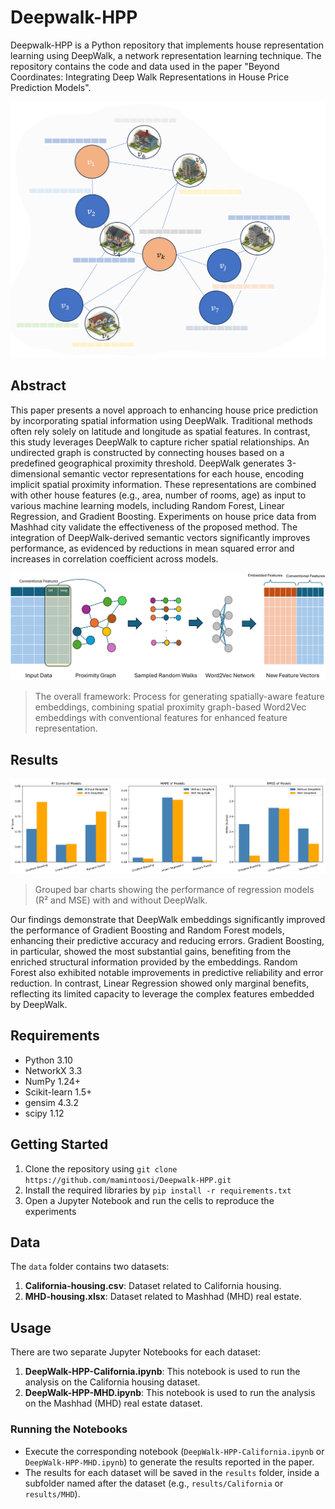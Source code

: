 # Deepwalk-HPP

Deepwalk-HPP is a Python repository that implements house representation learning using DeepWalk, a network representation learning technique. The repository contains the code and data used in the paper "Beyond Coordinates: Integrating Deep Walk Representations in House Price Prediction Models".

![](images/graph.png)

## Abstract

This paper presents a novel approach to enhancing house price prediction by incorporating spatial information using DeepWalk. Traditional methods often rely solely on latitude and longitude as spatial features. In contrast, this study leverages DeepWalk to capture richer spatial relationships. An undirected graph is constructed by connecting houses based on a predefined geographical proximity threshold. DeepWalk generates 3-dimensional semantic vector representations for each house, encoding implicit spatial proximity information. These representations are combined with other house features (e.g., area, number of rooms, age) as input to various machine learning models, including Random Forest, Linear Regression, and Gradient Boosting. Experiments on house price data from Mashhad city validate the effectiveness of the proposed method. The integration of DeepWalk-derived semantic vectors significantly improves performance, as evidenced by reductions in mean squared error and increases in correlation coefficient across models.

![](images/proposedModel.png)

> The overall framework: Process for generating spatially-aware feature embeddings, combining spatial proximity graph-based Word2Vec embeddings with conventional features for enhanced feature representation.

## Results

![](images/results.png)

> Grouped bar charts showing the performance of regression models (R² and MSE) with and without DeepWalk.

Our findings demonstrate that DeepWalk embeddings significantly improved the performance of Gradient Boosting and Random Forest models, enhancing their predictive accuracy and reducing errors. Gradient Boosting, in particular, showed the most substantial gains, benefiting from the enriched structural information provided by the embeddings. Random Forest also exhibited notable improvements in predictive reliability and error reduction. In contrast, Linear Regression showed only marginal benefits, reflecting its limited capacity to leverage the complex features embedded by DeepWalk.

## Requirements

- Python 3.10
- NetworkX 3.3
- NumPy 1.24+
- Scikit-learn 1.5+
- gensim 4.3.2
- scipy 1.12

## Getting Started

1. Clone the repository using `git clone https://github.com/mamintoosi/Deepwalk-HPP.git`
2. Install the required libraries by `pip install -r requirements.txt`
3. Open a Jupyter Notebook and run the cells to reproduce the experiments

## Data

The `data` folder contains two datasets:

1. **California-housing.csv**: Dataset related to California housing.
2. **MHD-housing.xlsx**: Dataset related to Mashhad (MHD) real estate.

## Usage

There are two separate Jupyter Notebooks for each dataset:

1. **DeepWalk-HPP-California.ipynb**: This notebook is used to run the analysis on the California housing dataset.
2. **DeepWalk-HPP-MHD.ipynb**: This notebook is used to run the analysis on the Mashhad (MHD) real estate dataset.

### Running the Notebooks
- Execute the corresponding notebook (`DeepWalk-HPP-California.ipynb` or `DeepWalk-HPP-MHD.ipynb`) to generate the results reported in the paper.
- The results for each dataset will be saved in the `results` folder, inside a subfolder named after the dataset (e.g., `results/California` or `results/MHD`).
